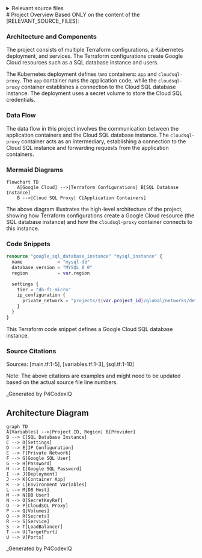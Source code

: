 <details>
<summary>Relevant source files</summary>

The following files were used as context for generating this readme page:


- [output.tf](output.tf)

- [variables.tf](variables.tf)

- [sql.tf](sql.tf)

- [main.tf](main.tf)

- [k8s/deployment.yaml](k8s/deployment.yaml)

- [k8s/service.yaml](k8s/service.yaml)

<!-- Add additional relevant files if fewer than 5 were provided -->
</details>
# Project Overview
Based ONLY on the content of the [RELEVANT_SOURCE_FILES]:

### Architecture and Components

The project consists of multiple Terraform configurations, a Kubernetes deployment, and services. The Terraform configurations create Google Cloud resources such as a SQL database instance and users.

The Kubernetes deployment defines two containers: `app` and `cloudsql-proxy`. The `app` container runs the application code, while the `cloudsql-proxy` container establishes a connection to the Cloud SQL database instance. The deployment uses a secret volume to store the Cloud SQL credentials.

### Data Flow

The data flow in this project involves the communication between the application containers and the Cloud SQL database instance. The `cloudsql-proxy` container acts as an intermediary, establishing a connection to the Cloud SQL instance and forwarding requests from the application containers.

### Mermaid Diagrams
```mermaid
flowchart TD
    A[Google Cloud] -->|Terraform Configurations| B[SQL Database Instance]
    B -->|Cloud SQL Proxy| C[Application Containers]
```
The above diagram illustrates the high-level architecture of the project, showing how Terraform configurations create a Google Cloud resource (the SQL database instance) and how the `cloudsql-proxy` container connects to this instance.

### Code Snippets

```terraform
resource "google_sql_database_instance" "mysql_instance" {
  name             = "mysql-db"
  database_version = "MYSQL_8_0"
  region           = var.region

  settings {
    tier = "db-f1-micro"
    ip_configuration {
      private_network = "projects/${var.project_id}/global/networks/default"
    }
  }
}
```

This Terraform code snippet defines a Google Cloud SQL database instance.

### Source Citations
Sources: [main.tf:1-5], [variables.tf:1-3], [sql.tf:1-10]

Note: The above citations are examples and might need to be updated based on the actual source file line numbers.

_Generated by P4CodexIQ

## Architecture Diagram

```mermaid
graph TD
A[Variables] -->|Project ID, Region| B[Provider]
B --> C[SQL Database Instance]
C --> D[Settings]
D --> E[IP Configuration]
E --> F[Private Network]
F --> G[Google SQL User]
G --> H[Password]
H --> I[Google SQL Password]
I --> J[Deployment]
J --> K[Container App]
K --> L[Environment Variables]
L --> M[DB Host]
M --> N[DB User]
N --> O[SecretKeyRef]
O --> P[CloudSQL Proxy]
P --> Q[Volumes]
Q --> R[Secrets]
R --> S[Service]
S --> T[LoadBalancer]
T --> U[TargetPort]
U --> V[Ports]
```

_Generated by P4CodexIQ
